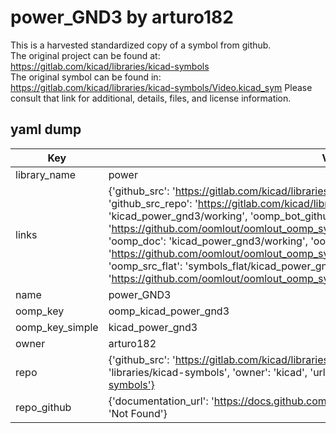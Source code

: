 # power_GND3 by arturo182  
This is a harvested standardized copy of a symbol from github.  
The original project can be found at:  
https://gitlab.com/kicad/libraries/kicad-symbols  
The original symbol can be found in:
https://gitlab.com/kicad/libraries/kicad-symbols/Video.kicad_sym
Please consult that link for additional, details, files, and license information.  
## yaml dump  
| Key | Value |  
| --- | --- |  
| library_name | power |  
| links | {'github_src': 'https://gitlab.com/kicad/libraries/kicad-symbols/Video.kicad_sym', 'github_src_repo': 'https://gitlab.com/kicad/libraries/kicad-symbols', 'oomp_bot': 'kicad_power_gnd3/working', 'oomp_bot_github': 'https://github.com/oomlout/oomlout_oomp_symbol_bot/tree/main/kicad_power_gnd3/working', 'oomp_doc': 'kicad_power_gnd3/working', 'oomp_doc_github': 'https://github.com/oomlout/oomlout_oomp_symbol_doc/tree/main/kicad_power_gnd3/working', 'oomp_src_flat': 'symbols_flat/kicad_power_gnd3/working', 'oomp_src_flat_github': 'https://github.com/oomlout/oomlout_oomp_symbol_src/tree/main/kicad_power_gnd3/working'} |  
| name | power_GND3 |  
| oomp_key | oomp_kicad_power_gnd3 |  
| oomp_key_simple | kicad_power_gnd3 |  
| owner | arturo182 |  
| repo | {'github_src': 'https://gitlab.com/kicad/libraries/kicad-symbols/Video.kicad_sym', 'name': 'libraries/kicad-symbols', 'owner': 'kicad', 'url': 'https://gitlab.com/kicad/libraries/kicad-symbols'} |  
| repo_github | {'documentation_url': 'https://docs.github.com/rest/repos/repos#get-a-repository', 'message': 'Not Found'} |  

